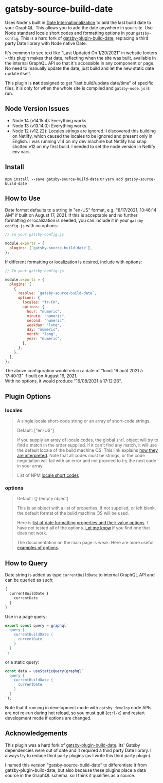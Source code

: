 # gatsby-source-build-date

Uses Node's built in [Date Internationalization](https://developer.mozilla.org/en-US/docs/Web/JavaScript/Reference/Global_Objects/Date/toLocaleString) to add the last build date to your GraphQL. This allows you to add the date anywhere in your site. Use Node standard locale short codes and formatting options in your `gatsby-config`. This is a hard fork of [gatsby-plugin-build-date](https://www.gatsbyjs.com/plugins/gatsby-plugin-build-date/), replacing a third party Date library with Node native Date.

It's common to see text like "Last Updated On 1/20/2021" in website footers - this plugin makes that date, reflecting when the site was built, available in the internal GraphQL API so that it's accessible in any component or page. No need to manually update the date, just build and let the new static date update itself.

This plugin is **not** designed to get "last build/update date/time" of specific files, it is only for when the whole site is compiled and `gatsby-node.js` is run.

## Node Version Issues

- Node 14 (v14.15.4): Everything works.
- Node 13 (v13.14.0): Everything works.
- Node 12 (v12.22): Locales strings are ignored. I discovered this building on Netlify, which caused the locales to be ignored and present only in English. I was running v14 on my dev machine but Netlify had snap shotted v12 on my first build. I needed to set the node version in Netlify env vars.

## Install

`npm install --save gatsby-source-build-date` or `yarn add gatsby-source-build-date`

## How to Use

Date format defaults to a string in "en-US" format, e.g. "8/17/2021, 10:46:14 AM" if built on August 17, 2021. If this is acceptable and no further formatting or localization is needed, you can include it in your `gatsby-config.js` with no options:

```js
// In your gatsby-config.js

module.exports = {
  plugins: [`gatsby-source-build-date`],
};
```

If different formatting or localization is desired, include with options:

```js
// In your gatsby-config.js

module.exports = {
  plugins: [
    {
      resolve: `gatsby-source-build-date`,
      options: {
        locales: "fr-FR",
        options: {
          hour: "numeric",
          minute: "numeric",
          second: "numeric",
          weekday: "long",
          day: "numeric",
          month: "long",
          year: "numeric",
        },
      },
    },
  ],
};
```

The above configuration would return a date of "lundi 16 août 2021 à 17:40:13" if built on August 16, 2021.  
With no options, it would produce "16/08/2021 á 17:12:26".

## Plugin Options

### locales

> A single locale short-code string or an array of short-code strings.
>
> Default: ["en-US"]
>
> If you supply an array of locale codes, the global `Intl` object will try to find a match in the order supplied. If it can't find any match, it will use the default locale of the build machine OS. This link explains [how they are interpreted](https://developer.mozilla.org/en-US/docs/Web/JavaScript/Reference/Global_Objects/Intl#locale_identification_and_negotiation). Note that all codes must be strings, or the code negotiation will fail with an error and not proceed to try the next code in your array.
>
> List of NPM [locale short codes](https://www.npmjs.com/package/locale-codes)

### options

> Default: {} (empty object)
>
> This is an object with a list of properties. If not supplied, or left blank, the default format of the build machine OS will be used.
>
> Here is [list of date formatting properties and their value options](https://developer.mozilla.org/en-US/docs/Web/JavaScript/Reference/Global_Objects/Intl/DateTimeFormat/DateTimeFormat). I have not tested all of the options. [Let me know](mailto:edpike365@gmail.com?subject=[GitHub]%20gatsby-source-build-date%20plugin) if you find one that does not work.
>
> The documentation on the main page is weak. Here are more useful [examples of options](https://developer.mozilla.org/en-US/docs/Web/JavaScript/Reference/Global_Objects/Intl/DateTimeFormat).

## How to Query

Date string is added as type `currentBuildDate` to internal GraphQL API and can be queried as such:

```graphql
{
  currentBuildDate {
    currentDate
  }
}
```

Use in a page query:

```js
export const query = graphql`
  query {
    currentBuildDate {
      currentDate
    }
  }
`;
```

or a static query:

```js
const data = useStaticQuery(graphql`
  query {
    currentBuildDate {
      currentDate
    }
  }
`);
```

Note that if running in development mode with `gatsby develop` node APIs are not re-run during hot reload, so you must quit (`ctrl-c`) and restart development mode if options are changed.

## Acknowledgements

This plugin was a hard fork of [gatsby-plugin-build-date](https://www.gatsbyjs.com/plugins/gatsby-plugin-build-date/). Its' Gatsby dependencies were out of date and it required a third party Date library. I always try to reduce third party plugins (as I write this third party plugin).

I named this version "gatsby-source-build-date" to differentiate it from gatsby-plugin-build-date, but also because these plugins place a data source in the GraphQL schema, so I think it qualifies as a source.
